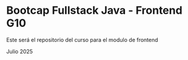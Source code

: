 # Bootcap Fullstack Java - Frontend G10

Este será el repositorio del curso para el modulo de frontend

Julio 2025